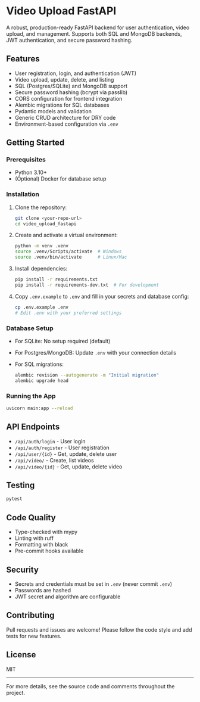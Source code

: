 # Video Upload FastAPI

A robust, production-ready FastAPI backend for user authentication, video upload, and management. Supports both SQL and MongoDB backends, JWT authentication, and secure password hashing.

## Features

- User registration, login, and authentication (JWT)
- Video upload, update, delete, and listing
- SQL (Postgres/SQLite) and MongoDB support
- Secure password hashing (bcrypt via passlib)
- CORS configuration for frontend integration
- Alembic migrations for SQL databases
- Pydantic models and validation
- Generic CRUD architecture for DRY code
- Environment-based configuration via `.env`

## Getting Started

### Prerequisites

- Python 3.10+
- (Optional) Docker for database setup

### Installation

1. Clone the repository:

   ```bash
   git clone <your-repo-url>
   cd video_upload_fastapi
   ```

2. Create and activate a virtual environment:

   ```bash
   python -m venv .venv
   source .venv/Scripts/activate  # Windows
   source .venv/bin/activate      # Linux/Mac
   ```

3. Install dependencies:

   ```bash
   pip install -r requirements.txt
   pip install -r requirements-dev.txt  # For development
   ```

4. Copy `.env.example` to `.env` and fill in your secrets and database config:

   ```bash
   cp .env.example .env
   # Edit .env with your preferred settings
   ```

### Database Setup

- For SQLite: No setup required (default)
- For Postgres/MongoDB: Update `.env` with your connection details
- For SQL migrations:

  ```bash
  alembic revision --autogenerate -m "Initial migration"
  alembic upgrade head
  ```

### Running the App

```bash
uvicorn main:app --reload
```

## API Endpoints

- `/api/auth/login` - User login
- `/api/auth/register` - User registration
- `/api/user/{id}` - Get, update, delete user
- `/api/video/` - Create, list videos
- `/api/video/{id}` - Get, update, delete video

## Testing

```bash
pytest
```

## Code Quality

- Type-checked with mypy
- Linting with ruff
- Formatting with black
- Pre-commit hooks available

## Security

- Secrets and credentials must be set in `.env` (never commit `.env`)
- Passwords are hashed
- JWT secret and algorithm are configurable

## Contributing

Pull requests and issues are welcome! Please follow the code style and add tests for new features.

## License

MIT

---

For more details, see the source code and comments throughout the project.
